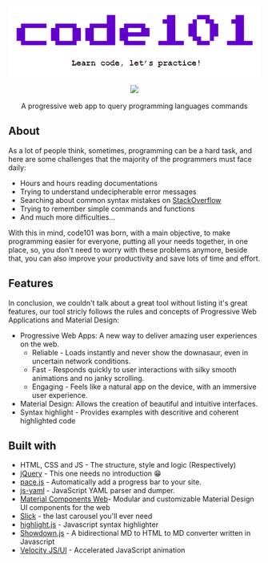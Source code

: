 <p align="center">
	<img src="assets/code101-banner.png">
</p>

<p align="center">
	<a alt="PRs Welcome">
		<img src="https://img.shields.io/badge/PRs-welcome-brightgreen.svg" />
	</a>
	<p align="center">A progressive web app to query programming languages commands</p>
</p>

## About

As a lot of people think, sometimes, programming can be a hard task, and here are some challenges that the majority of the programmers must face daily:

* Hours and hours reading documentations
* Trying to understand undecipherable error messages
* Searching about common syntax mistakes on [StackOverflow](https://stackoverflow.com)
* Trying to remember simple commands and functions
* And much more difficulties...

With this in mind, code101 was born, with a main objective, to make programming easier for everyone, putting all your needs together, in one place, so, you don't need to worry with these problems anymore, beside that, you can also improve your productivity and save lots of time and effort.

## Features

In conclusion, we couldn't talk about a great tool without listing it's great features, our tool stricly follows the rules and concepts of Progressive Web Applications and Material Design:

* Progressive Web Apps: A new way to deliver amazing user experiences on the web.
	* Reliable - Loads instantly and never show the downasaur, even in uncertain network conditions.
	* Fast - Responds quickly to user interactions with silky smooth animations and no janky scrolling.
	* Engaging - Feels like a natural app on the device, with an immersive user experience.
* Material Design: Allows the creation of beautiful and intuitive interfaces.
* Syntax highlight - Provides examples with descritive and coherent highlighted code

## Built with

* HTML, CSS and JS - The structure, style and logic (Respectively)
* [jQuery](https://github.com/jquery/jquery) - This one needs no introduction :grin:
* [pace.js](https://github.com/HubSpot/pace) - Automatically add a progress bar to your site.
* [js-yaml](https://github.com/nodeca/js-yaml) - JavaScript YAML parser and dumper.
* [Material Components Web](https://github.com/material-components/material-components-web)- Modular and customizable Material Design UI components for the web
* [Slick](https://github.com/kenwheeler/slick) - the last carousel you'll ever need
* [highlight.js](https://github.com/highlightjs/highlight.js) - Javascript syntax highlighter
* [Showdown.js](https://github.com/showdownjs/showdown) - A bidirectional MD to HTML to MD converter written in Javascript 
* [Velocity JS/UI](https://github.com/julianshapiro/velocity) - Accelerated JavaScript animation